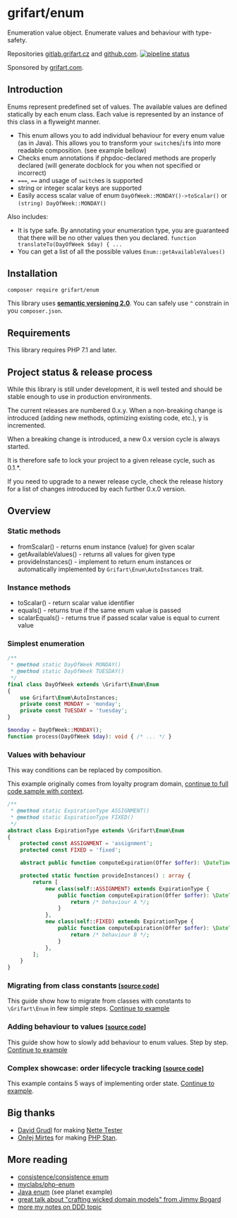 # grifart/enum

Enumeration value object. Enumerate values and behaviour with type-safety.

Repositories [gitlab.grifart.cz](https://gitlab.grifart.cz/jkuchar1/grifart-enum)
and [github.com](https://github.com/grifart/enum).
[![pipeline status](https://gitlab.grifart.cz/jkuchar1/grifart-enum/badges/master/pipeline.svg)](https://gitlab.grifart.cz/jkuchar1/grifart-enum/commits/master)

Sponsored by [grifart.com](https://grifart.com).

## Introduction

Enums represent predefined set of values. The available values are defined statically by each enum class. Each value is represented by an instance of this class in a flyweight manner.

- This enum allows you to add individual behaviour for every enum value (as in Java). This allows you to transform your `switch`es/`if`s into more readable composition. (see example bellow)
- Checks enum annotations if phpdoc-declared methods are properly declared (will generate docblock for you when not specified or incorrect)
- `===`, `==` and usage of `switch`es is supported
- string or integer scalar keys are supported
- Easily access scalar value of enum `DayOfWeek::MONDAY()->toScalar()` or `(string) DayOfWeek::MONDAY()`

Also includes:

- It is type safe. By annotating your enumeration type, you are guaranteed that there will be no other values then you declared. `function translateTo(DayOfWeek $day) { ...`
- You can get a list of all the possible values `Enum::getAvailableValues()`

## Installation

```bash
composer require grifart/enum
```

This library uses [**semantic versioning 2.0**](https://semver.org/spec/v2.0.0.html).
You can safely use `^` constrain in you `composer.json`.

## Requirements

This library requires PHP 7.1 and later.

## Project status & release process

While this library is still under development, it is well tested and should be stable enough to use in production environments.

The current releases are numbered 0.x.y. When a non-breaking change is introduced (adding new methods, optimizing existing code, etc.), y is incremented.

When a breaking change is introduced, a new 0.x version cycle is always started.

It is therefore safe to lock your project to a given release cycle, such as 0.1.*.

If you need to upgrade to a newer release cycle, check the release history for a list of changes introduced by each further 0.x.0 version.

## Overview

### Static methods

- fromScalar() - returns enum instance (value) for given scalar
- getAvailableValues() - returns all values for given type
- provideInstances() - implement to return enum instances or automatically implemented by `Grifart\Enum\AutoInstances` trait.

### Instance methods

- toScalar() - return scalar value identifier
- equals() - returns true if the same enum value is passed
- scalarEquals() - returns true if passed scalar value is equal to current value

### Simplest enumeration

```php
/**
 * @method static DayOfWeek MONDAY()
 * @method static DayOfWeek TUESDAY()
 */
final class DayOfWeek extends \Grifart\Enum\Enum
{
    use Grifart\Enum\AutoInstances;
    private const MONDAY = 'monday';
    private const TUESDAY = 'tuesday';
}

$monday = DayOfWeek::MONDAY();
function process(DayOfWeek $day): void { /* ... */ }
````

### Values with behaviour

This way conditions can be replaced by composition.

This example originally comes from loyalty program domain, [continue to full code sample with context](tests/Example/LoyaltyProgramExample/example.phpt).

```php
/**
 * @method static ExpirationType ASSIGNMENT()
 * @method static ExpirationType FIXED()
 */
abstract class ExpirationType extends \Grifart\Enum\Enum
{
	protected const ASSIGNMENT = 'assignment';
	protected const FIXED = 'fixed';

	abstract public function computeExpiration(Offer $offer): \DateTimeImmutable;

	protected static function provideInstances() : array {
		return [
			new class(self::ASSIGNMENT) extends ExpirationType {
				public function computeExpiration(Offer $offer): \DateTimeImmutable {
					return /* behaviour A */;
				}
			},
			new class(self::FIXED) extends ExpirationType {
				public function computeExpiration(Offer $offer): \DateTimeImmutable {
					return /* behaviour B */;
				}
			},
		];
	}
}
````

### Migrating from class constants <small>[[source code](tests/Example/MigratingLegacyCode/readme.md)]</small>

This guide show how to migrate from classes with constants to `\Grifart\Enum` in few simple steps. [Continue to example](tests/Example/MigratingLegacyCode/readme.md)

### Adding behaviour to values <small>[[source code](tests/Example/AddingBehaviourToEnum/readme.md)]</small>

This guide show how to slowly add behaviour to enum values. Step by step. [Continue to example](tests/Example/AddingBehaviourToEnum/readme.md)

### Complex showcase: order lifecycle tracking <small>[[source code](tests/Example/OrderState/readme.md)]</small>

This example contains 5 ways of implementing order state. [Continue to example](tests/Example/OrderState/readme.md).

## Big thanks

- [David Grudl](https://github.com/dg) for making [Nette Tester](https://github.com/nette/tester)
- [Onřej Mirtes](https://github.com/ondrejmirtes) for making [PHP Stan](https://github.com/phpstan/phpstan).

## More reading

- [consistence/consistence enum](https://github.com/consistence/consistence/blob/master/docs/Enum/enums.md)
- [myclabs/php-enum](https://github.com/myclabs/php-enum)
- [Java enum](https://docs.oracle.com/javase/tutorial/java/javaOO/enum.html) (see planet example)
- [great talk about "crafting wicked domain models" from Jimmy Bogard](https://vimeo.com/43598193)
- [more my notes on DDD topic](https://gitlab.grifart.cz/jkuchar1/eventsourcing-cqrs-simple-app/blob/master/README.md)



